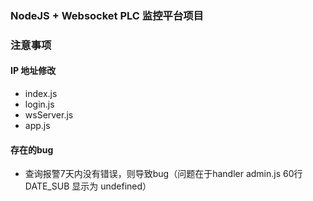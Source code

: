 ### NodeJS + Websocket PLC 监控平台项目

### 注意事项

#### IP 地址修改
- index.js
- login.js
- wsServer.js
- app.js

#### 存在的bug
- 查询报警7天内没有错误，则导致bug（问题在于handler admin.js 60行 DATE_SUB 显示为 undefined）